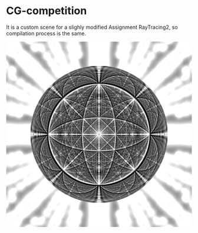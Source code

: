 # CG-competition

It is a custom scene for a slighly modified Assignment RayTracing2, so compilation process is the same.

![result](scenes/sphere.png)
